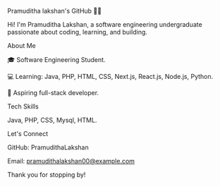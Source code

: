Pramuditha lakshan's GitHub 👨‍💻

Hi! I'm Pramuditha Lakshan, a software engineering undergraduate passionate about coding, learning, and building.

About Me

🎓 Software Engineering Student.

💻 Learning: Java, PHP, HTML, CSS, Next.js, React.js, Node.js, Python.

🚀 Aspiring full-stack developer.

Tech Skills

Java, PHP, CSS, Mysql, HTML.

Let's Connect

GitHub: PramudithaLakshan

Email: pramudithalakshan00@example.com

Thank you for stopping by!

